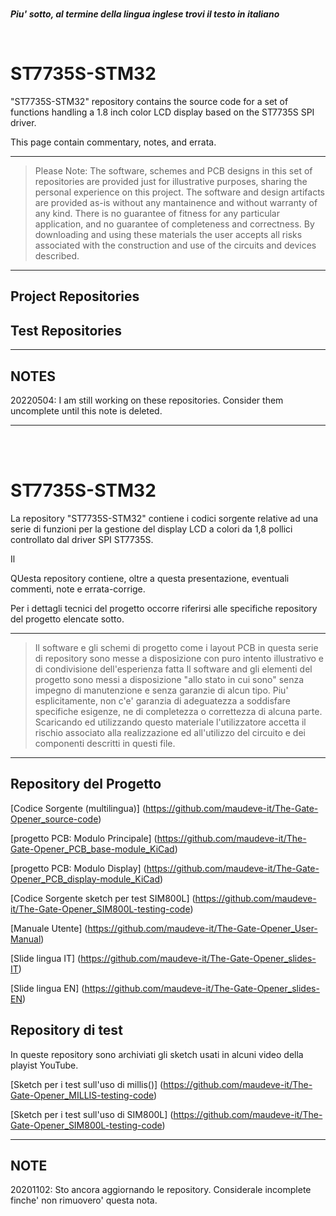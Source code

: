 
<br>

_**Piu' sotto, al termine della lingua inglese trovi il testo in italiano </i>**_


<br>

# ST7735S-STM32

"ST7735S-STM32" repository contains the source code for a set of functions handling a 1.8 inch color LCD display based on the ST7735S SPI driver.

This page contain commentary, notes, and errata.

---
> Please Note:
> The software, schemes and PCB designs in this set of repositories are provided just for 
> illustrative purposes, sharing the personal experience on this project. 
> The software and design artifacts are provided as-is without any mantainence and without
> warranty of any kind. There is no guarantee of fitness for any particular application, 
> and no guarantee of completeness and correctness. 
> By downloading and using these materials the user accepts all risks associated with the
> construction and use of the circuits and devices described.

---

## Project Repositories

## Test Repositories


---

## NOTES

20220504: I am still working on these repositories. Consider them uncomplete until this note is deleted.

---

<br>
<br>

# ST7735S-STM32

La repository "ST7735S-STM32" contiene i codici sorgente relative ad una serie di funzioni per la gestione del display LCD a colori da 1,8 pollici controllato dal driver SPI ST7735S.

Il

QUesta repository contiene, oltre a questa presentazione, eventuali commenti, note e errata-corrige.

Per i dettagli tecnici del progetto occorre riferirsi alle specifiche repository del progetto elencate sotto.

---
> Il software e gli schemi di progetto come i layout PCB in questa serie di repository 
> sono messe a disposizione con puro intento illustrativo e di condivisione dell'esperienza fatta
> Il software and gli elementi del progetto sono messi a disposizione "allo stato in cui sono"
> senza impegno di manutenzione e senza garanzie di alcun tipo. Piu' esplicitamente, non c'e' garanzia di 
> adeguatezza a soddisfare specifiche esigenze, ne di completezza o correttezza di alcuna parte.
> Scaricando ed utilizzando questo materiale l'utilizzatore accetta il rischio associato alla
> realizzazione ed all'utilizzo del circuito e dei componenti descritti in questi file.

---

## Repository del Progetto

[Codice Sorgente (multilingua)] (https://github.com/maudeve-it/The-Gate-Opener_source-code)

[progetto PCB: Modulo Principale] (https://github.com/maudeve-it/The-Gate-Opener_PCB_base-module_KiCad)

[progetto PCB: Modulo Display] (https://github.com/maudeve-it/The-Gate-Opener_PCB_display-module_KiCad)

[Codice Sorgente sketch per test SIM800L] (https://github.com/maudeve-it/The-Gate-Opener_SIM800L-testing-code)

[Manuale Utente] (https://github.com/maudeve-it/The-Gate-Opener_User-Manual)

[Slide lingua IT] (https://github.com/maudeve-it/The-Gate-Opener_slides-IT)

[Slide lingua EN] (https://github.com/maudeve-it/The-Gate-Opener_slides-EN)

## Repository di test

In queste repository sono archiviati gli sketch usati in alcuni video della playist YouTube.

[Sketch per i test sull'uso di millis()] (https://github.com/maudeve-it/The-Gate-Opener_MILLIS-testing-code)

[Sketch per i test sull'uso di SIM800L] (https://github.com/maudeve-it/The-Gate-Opener_SIM800L-testing-code)

---

## NOTE

20201102: Sto ancora aggiornando le repository. Considerale incomplete finche' non rimuovero' questa nota. 


